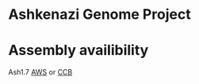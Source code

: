 # Ashkenazi Genome Project

# Assembly availibility

Ash1.7 [AWS](https://ashkenazi-genome.s3.us-east-2.amazonaws.com/Ash1.7.fa.gz) or [CCB](ftp://ftp.ccb.jhu.edu/pub/dpuiu/Homo_sapiens/Ash1.7/Ash1.7.fa.gz)


